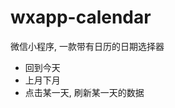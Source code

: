 # wxapp-calendar
微信小程序, 一款带有日历的日期选择器
- 回到今天
- 上月下月
- 点击某一天, 刷新某一天的数据
[]("https://github.com/755966092/wxapp-calendar/raw/master/images/s.gif")